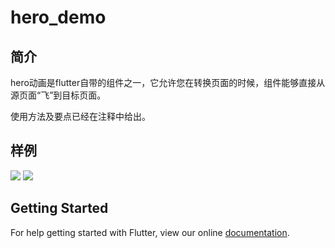 # hero_demo
## 简介
hero动画是flutter自带的组件之一，它允许您在转换页面的时候，组件能够直接从源页面“飞”到目标页面。

使用方法及要点已经在注释中给出。
## 样例
![](https://user-gold-cdn.xitu.io/2018/10/3/1663863fbd6abfba?w=355&h=636&f=gif&s=362120)
![](https://user-gold-cdn.xitu.io/2018/10/3/166386854426b7f5?w=355&h=636&f=gif&s=961509)

## Getting Started

For help getting started with Flutter, view our online
[documentation](https://flutter.io/).
